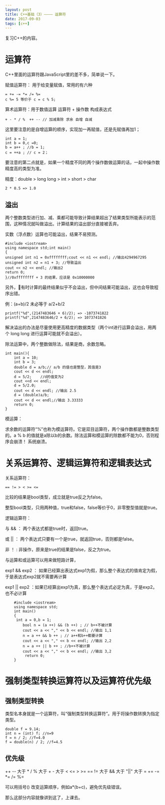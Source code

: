 ```yaml
---
layout: post
title: C++基础（3）———— 运算符
date: 2017-09-03
tags: [c++]
---
```


复习C++的内容。

# 运算符

C++里面的运算符跟JavaScript里的差不多，简单说一下。

赋值运算符： 用于给变量赋值，常用的有六种
  
	= += -= *= /= %= 
	c %= 5 等价于 c = c % 5;
 
算术运算符：用于数值运算 运算符 + 操作数 构成表达式

	+ - * / %  ++ -- // 加减乘除 求余 自增 自减 
	
这里要注意的是自增运算的顺序，实现加一再赋值，还是先赋值再加1；

	int a = 1;
	int b = 0,c =0;
	b = a++ ; //b = 1;
	c = ++a ; // c = 2；

要注意的第二点就是，如果一个精度不同的两个操作数做运算的话，一起中操作数精度高的类型为准。

精度：double > long long > int > short > char
	
	2 * 0.5 => 1.0

## 溢出

 两个整数类型进行加、减、乘都可能导致计算结果超出了结果类型所能表示的范围，这种情况就叫做溢出。计算结果的溢出部分直接被丢弃。
 
 实数（浮点数）运算也可能溢出，结果不易预测。

	#include <iostream>
	using namespace std;int main() 
	{ 
	unsigned int n1 = 0xffffffff;cout << n1 << endl; //输出4294967295
	unsigned int n2 = n1 + 3; //导致溢出
	cout << n2 << endl; //输出2
	return 0;
	}//0xffffffff + 3 的结果，应该是 0x10000000
 
 
另外，有时计算的最终结果似乎不会溢出，但中间结果可能溢出，这也会导致程序出错。 
 
例：(a+b)/2 未必等于 a/2+b/2

	printf("%d",(2147483646 + 6)/2); => -1073741822
	printf("%d",2147483646/2 + 6/2); => 1073741826
 
解决溢出的办法是尽量使用更高精度的数据类型（两个int进行运算会溢出，用两个 long long 进行运算可能就不会溢出）。
 
除法运算中，两个整数做除法，结果是商，余数忽略。

	int main(){
		int a = 10;
		int b = 3;
		double d = a/b;// a/b 的值也是整型，其值是3
		cout << d << endl;
		d = 5/2;	//d的值变为2
		cout <<d << endl;
		d = 5/2.0;
		cout << d << endl; //输出 2.5
		d = (double)a/b;
		cout << d << endl;//输出 3.33333
		return 0;
	}

模运算：
 
求余数的运算符“%”也称为模运算符。它是双目运算符，两个操作数都是整数类型的。a % b 的值就是a除以b的余数。除法运算和模运算的除数都不能为0，否则程序会崩溃！ 
系统崩溃。

# 关系运算符、逻辑运算符和逻辑表达式

关系运算符：
	
	== != > < >= <= 

比较的结果是bool类型，成立就是true反之为false。

整型bool类型，只用两种值，true和false，false等价于0，非零整型值就是true。
 
逻辑运算符：

与 && ： 两个表达式都是true时，返回true。

或 || ： 两个表达式只要有一个是true，就返回true，否则都是false。

非 ！ : 非操作，原来是true的结果是false，反之为true。

与运算和或运算可以用来做短路计算，
 
exp1 && exp2 ： 如果已经算出表达式exp1为假，那么整个表达式的值肯定为假，于是表达式exp2就不需要再计算

exp1 || exp2 ：如果已经算出exp1为真，那么整个表达式必定为真，于是exp2。也不必计算 
 
		#include <iostream>
		using namespace std;
		int main()
		{
		 int a = 0,b = 1;
			bool n = (a ++) && (b ++) ; // b++不被计算
			cout << a << "," << b << endl; //输出 1,1 
			n = a ++ && b ++ ; // a++和b++都要计算
			cout << a << "," << b << endl; //输出 2,2 
			n = a ++ || b ++ ; //b++不被计算
			cout << a << "," << b << endl; //输出 3,2 
			 return 0;
		}


# 强制类型转换运算符以及运算符优先级

## 强制类型转换

类型名本身就是一个运算符，叫“强制类型转换运算符”。用于将操作数转换为指定类型。

	double f = 9.14;
	int n = (int) f; //n=9
	f = n / 2; //f=4.0
	f = double(n) / 2; //f=4.5 

## 优先级

++ -- 大于 * / % 大于 + - 大于 < <= > >= == != 大于 && 大于 "||" 大于 = += -= *= /= %=

可以用括号() 改变运算顺序，例如a*(b+c)，避免优先级错误。

那么这部分内容就像讲到这了，上课去。













